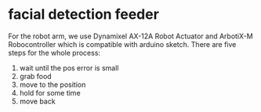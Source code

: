 # facial detection feeder
For the robot arm, we use Dynamixel AX-12A Robot Actuator and ArbotiX-M Robocontroller which is compatible with arduino sketch. There are five steps for the whole process:  <br />
1. wait until the pos error is small <br />
2. grab food <br />
3. move to the position <br />
4. hold for some time <br />
5. move back <br />

